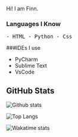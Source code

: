 Hi! I am Finn.

### Languages I Know
<kbd>
- HTML
- Python
- Css
</kbd>

###IDEs I use
<kbd>
- PyCharm
- Sublime Text
- VsCode

## GitHub Stats
![Github stats](https://github-readme-stats.vercel.app/api?username=Fl1ppp3rs&theme=tokyonight&show_icons=true&hide_border=true&hide_rank=true)

![Top Langs](https://github-readme-stats.vercel.app/api/top-langs/?username=Fl1ppp3rs&theme=tokyonight&layout=compact&show_icons=true&hide_border=true&langs_count=8&card_width=450)

![Wakatime stats](https://github-readme-stats.vercel.app/api/wakatime?username=Fl1ppp3rs&theme=tokyonight&hide_border=true&layout=compact)


<!--
**Fl1ppp3rs/Fl1ppp3rs** is a ✨ _special_ ✨ repository because its `README.md` (this file) appears on your GitHub profile.
